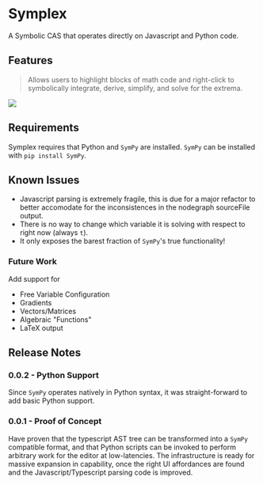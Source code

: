 # Symplex

A Symbolic CAS that operates directly on Javascript and Python code.

## Features

> Allows users to highlight blocks of math code and right-click to symbolically integrate, derive, simplify, and solve for the extrema.

<img src="https://i.imgur.com/pgczpEk.gif">

## Requirements

Symplex requires that Python and `SymPy` are installed.  `SymPy` can be installed with `pip install SymPy`.

## Known Issues

- Javascript parsing is extremely fragile, this is due for a major refactor to better accomodate for the inconsistences in the nodegraph sourceFile output.
- There is no way to change which variable it is solving with respect to right now (always `t`).
- It only exposes the barest fraction of `SymPy`'s true functionality!

### Future Work
Add support for 
- Free Variable Configuration
- Gradients
- Vectors/Matrices
- Algebraic "Functions"
- LaTeX output

## Release Notes

### 0.0.2 - Python Support

Since `SymPy` operates natively in Python syntax, it was straight-forward to add basic Python support.


### 0.0.1 - Proof of Concept

Have proven that the typescript AST tree can be transformed into a `SymPy` compatible format, and that Python scripts can be invoked to perform arbitrary work for the editor at low-latencies.  The infrastructure is ready for massive expansion in capability, once the right UI affordances are found and the Javascript/Typescript parsing code is improved.

